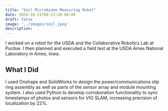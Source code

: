 ```yaml
---
title: "Soil Microbiome Measuring Robot"
date: 2024-10-21T00:23:20-08:00
draft: false
image: '../images/soil.jpeg'
description:
---
```

I worked on a robot for the USDA and the Collaborative Robotics Lab at Purdue. I then planned and executed a field test at the USDA Ames National Laboratory in Ames, Iowa.

## What I Did

I used Onshape and SolidWorks to design the power/communications slip ring assembly as well as parts of the sensor array and module mounting system. I also used Python to develop corroboration functionality to sync timestamps of photos and sensors for VIO SLAM, increasing precision of localization   by 22%.